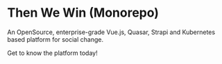 # Then We Win (Monorepo)
An OpenSource, enterprise-grade Vue.js, Quasar, Strapi and Kubernetes based platform for social change.

Get to know the platform today!